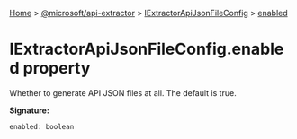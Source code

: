 [Home](./index) &gt; [@microsoft/api-extractor](api-extractor.md) &gt; [IExtractorApiJsonFileConfig](api-extractor.iextractorapijsonfileconfig.md) &gt; [enabled](api-extractor.iextractorapijsonfileconfig.enabled.md)

# IExtractorApiJsonFileConfig.enabled property

Whether to generate API JSON files at all. The default is true.

**Signature:**
```javascript
enabled: boolean
```
